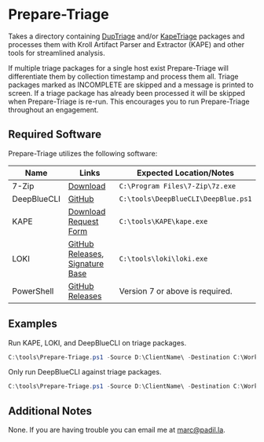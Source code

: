 # Prepare-Triage

Takes a directory containing [DupTriage](https://tzworks.net/prototype_page.php?proto_id=37) and/or [KapeTriage](https://www.kroll.com/en/services/cyber-risk/investigate-and-respond/kroll-artifact-parser-extractor-kape) packages and processes them with Kroll Artifact Parser and Extractor (KAPE) and other tools for streamlined analysis.

If multiple triage packages for a single host exist Prepare-Triage will differentiate them by collection timestamp and process them all. Triage packages marked as INCOMPLETE are skipped and a message is printed to screen. If a triage package has already been processed it will be skipped when Prepare-Triage is re-run. This encourages you to run Prepare-Triage throughout an engagement.

## Required Software

Prepare-Triage utilizes the following software:

|Name|Links|Expected Location/Notes|
|----|----|----|
|7-Zip|[Download](https://www.7-zip.org/download.html)|`C:\Program Files\7-Zip\7z.exe`|
|DeepBlueCLI|[GitHub](https://github.com/sans-blue-team/DeepBlueCLI)|`C:\tools\DeepBlueCLI\DeepBlue.ps1`|
|KAPE|[Download Request Form](https://www.kroll.com/en/services/cyber-risk/investigate-and-respond/kroll-artifact-parser-extractor-kape)|`C:\tools\KAPE\kape.exe`|
|LOKI|[GitHub Releases](https://github.com/Neo23x0/Loki/releases), [Signature Base](https://github.com/Neo23x0/signature-base)|`C:\tools\loki\loki.exe`|
|PowerShell|[GitHub Releases](https://github.com/PowerShell/powershell/releases)|Version 7 or above is required.|

## Examples

Run KAPE, LOKI, and DeepBlueCLI on triage packages.

```PowerShell
C:\tools\Prepare-Triage.ps1 -Source D:\ClientName\ -Destination C:\WorkingDir\ClientName\Prepared\ -Scans Loki,DeepBlueCLI
```

Only run DeepBlueCLI against triage packages.

```PowerShell
C:\tools\Prepare-Triage.ps1 -Source D:\ClientName\ -Destination C:\WorkingDir\ClientName\Prepared\ -Scans DeepBlueCLI -NoKape
```

## Additional Notes

None. If you are having trouble you can email me at [marc@padil.la](mailto:marc@padil.la).

